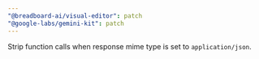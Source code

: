 ```yaml
---
"@breadboard-ai/visual-editor": patch
"@google-labs/gemini-kit": patch
---
```


Strip function calls when response mime type is set to `application/json`.
